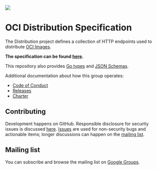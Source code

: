 <div>
<a href="https://travis-ci.org/opencontainers/distribution-spec">
<img src="https://travis-ci.org/opencontainers/distribution-spec.svg?branch=master"></img>
</a>
</div>

# OCI Distribution Specification

The Distribution project defines a collection of HTTP endpoints used to distribute [OCI Images][image-spec].

**The specification can be found [here][spec].**

This repository also provides [Go types][specs-go] and [JSON Schemas][schemas].

Additional documentation about how this group operates:

- [Code of Conduct][code-of-conduct]
- [Releases][releases]
- [Charter][charter]


## Contributing

Development happens on GitHub.
Responsible disclosure for security issues is discussed [here](CONTRIBUTING.md#security-issues).
[Issues][issues] are used for non-security bugs and actionable items; longer discussions can happen on the [mailing list](#mailing-list).

## Mailing list

You can subscribe and browse the mailing list on [Google Groups][mailing-list].

[spec]: spec.md
[specs-go]: specs-go
[schemas]: schemas
[releases]: RELEASES.md
[contributing]: CONTRIBUTING.md

[oci]: https://www.opencontainers.org
[charter]: https://www.opencontainers.org/about/governance
[code-of-conduct]: https://github.com/opencontainers/tob/blob/master/code-of-conduct.md
[issues]: https://github.com/opencontainers/distribution-spec/issues
[mailing-list]: https://groups.google.com/a/opencontainers.org/forum/#!forum/dev
[image-spec]: https://github.com/opencontainers/image-spec
